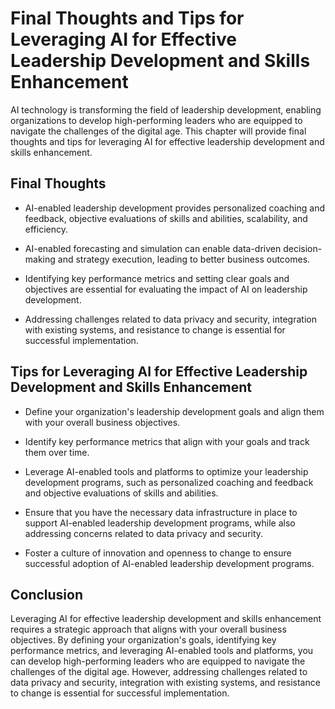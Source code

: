 Final Thoughts and Tips for Leveraging AI for Effective Leadership Development and Skills Enhancement
============================================================================================================================

AI technology is transforming the field of leadership development, enabling organizations to develop high-performing leaders who are equipped to navigate the challenges of the digital age. This chapter will provide final thoughts and tips for leveraging AI for effective leadership development and skills enhancement.

Final Thoughts
--------------

* AI-enabled leadership development provides personalized coaching and feedback, objective evaluations of skills and abilities, scalability, and efficiency.

* AI-enabled forecasting and simulation can enable data-driven decision-making and strategy execution, leading to better business outcomes.

* Identifying key performance metrics and setting clear goals and objectives are essential for evaluating the impact of AI on leadership development.

* Addressing challenges related to data privacy and security, integration with existing systems, and resistance to change is essential for successful implementation.

Tips for Leveraging AI for Effective Leadership Development and Skills Enhancement
----------------------------------------------------------------------------------

* Define your organization's leadership development goals and align them with your overall business objectives.

* Identify key performance metrics that align with your goals and track them over time.

* Leverage AI-enabled tools and platforms to optimize your leadership development programs, such as personalized coaching and feedback and objective evaluations of skills and abilities.

* Ensure that you have the necessary data infrastructure in place to support AI-enabled leadership development programs, while also addressing concerns related to data privacy and security.

* Foster a culture of innovation and openness to change to ensure successful adoption of AI-enabled leadership development programs.

Conclusion
----------

Leveraging AI for effective leadership development and skills enhancement requires a strategic approach that aligns with your overall business objectives. By defining your organization's goals, identifying key performance metrics, and leveraging AI-enabled tools and platforms, you can develop high-performing leaders who are equipped to navigate the challenges of the digital age. However, addressing challenges related to data privacy and security, integration with existing systems, and resistance to change is essential for successful implementation.
